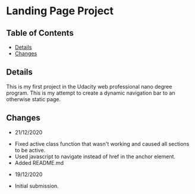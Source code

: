 # Landing Page Project

## Table of Contents

* [Details](#Details)
* [Changes](#Changes)

## Details

This is my first project in the Udacity web professional nano degree program. This is my attempt to create a dynamic navigation bar to an otherwise static page.

## Changes 

- 21/12/2020

* Fixed active class function that wasn't working and caused all sections to be active.
* Used javascript to navigate instead of href in the anchor element.
* Added README.md

- 19/12/2020

* Initial submission.


